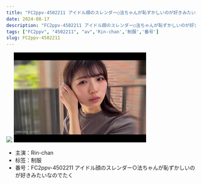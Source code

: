 ```yaml
---
title: "FC2ppv-4502211 アイドル顔のスレンダー○法ちゃんが恥ずかしいのが好きみたいなのでたく"
date: 2024-08-17
description: "FC2ppv-4502211 アイドル顔のスレンダー○法ちゃんが恥ずかしいのが好きみたいなのでたく"
tags: ["FC2ppv", "4502211", "av",'Rin-chan','制服','番号']
slug: FC2ppv-4502211
---
```

![](/fsaf2fsafa.png)
![](thumb-videoframe_4856.png)
- 主演：Rin-chan
- 标签：制服 
- 番号：FC2ppv-4502211 アイドル顔のスレンダー○法ちゃんが恥ずかしいのが好きみたいなのでたく